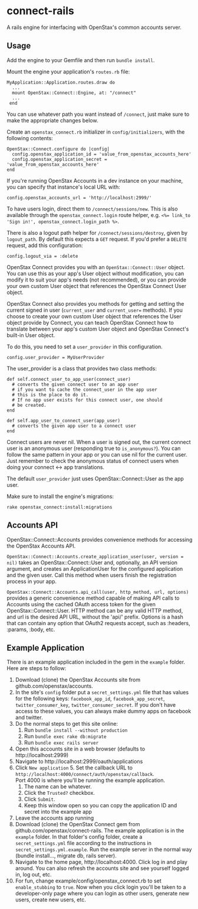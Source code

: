 connect-rails
=============

A rails engine for interfacing with OpenStax's common accounts server.

Usage
-----

Add the engine to your Gemfile and then run `bundle install`.  

Mount the engine your application's `routes.rb` file:

    MyApplication::Application.routes.draw do
      ...
      mount OpenStax::Connect::Engine, at: "/connect"
      ...
     end

You can use whatever path you want instead of `/connect`, just make sure to make the appropriate changes below.

Create an `openstax_connect.rb` initializer in `config/initializers`, with the following contents:

    OpenStax::Connect.configure do |config|
      config.openstax_application_id = 'value_from_openstax_accounts_here'
      config.openstax_application_secret = 'value_from_openstax_accounts_here'
    end

If you're running OpenStax Accounts in a dev instance on your machine, you can specify that instance's local URL with:

    config.openstax_accounts_url = 'http://localhost:2999/'

To have users login, direct them to `/connect/sessions/new`.  This is also available through the `openstax_connect.login` route helper, e.g. `<%= link_to 'Sign in!', openstax_connect.login_path %>`.

There is also a logout path helper for `/connect/sessions/destroy`, given by `logout_path`.  By default this expects a `GET` request.  If you'd prefer a `DELETE` request, add this configuration:

    config.logout_via = :delete

OpenStax Connect provides you with an `OpenStax::Connect::User` object.  You can
use this as your app's User object without modification, you can modify it to suit
your app's needs (not recommended), or you can provide your own custom User object
that references the OpenStax Connect User object.  

OpenStax Connect also provides you methods for getting and setting the current 
signed in user (`current_user` and `current_user=` methods).  If you choose to create 
your own custom User object that references the User object provide by Connect, 
you can teach OpenStax Connect how to translate between your app's custom User 
object and OpenStax Connect's built-in User object.

To do this, you need to set a `user_provider` in this configuration.  

    config.user_provider = MyUserProvider

The user_provider is a class that provides two class methods:

    def self.connect_user_to_app_user(connect_user)
      # converts the given connect user to an app user
      # if you want to cache the connect_user in the app user
      # this is the place to do it.
      # If no app user exists for this connect user, one should
      # be created.
    end
  
    def self.app_user_to_connect_user(app_user)
      # converts the given app user to a connect user
    end 

Connect users are never nil.  When a user is signed out, the current connect user 
is an anonymous user (responding true to `is_anonymous?`).  You can follow the same
pattern in your app or you can use nil for the current user.  Just remember to check
the anonymous status of connect users when doing your connect <-> app translations.

The default `user_provider` just uses OpenStax::Connect::User as the app user.

Make sure to install the engine's migrations:

    rake openstax_connect:install:migrations

Accounts API
------------

OpenStax::Connect::Accounts provides convenience methods for accessing the OpenStax Accounts API.

`OpenStax::Connect::Accounts.create_application_user(user, version = nil)` takes
an OpenStax::Connect::User and, optionally, an API version argument, and creates an ApplicationUser for the configured application and the given user. Call this method
when users finish the registration process in your app.

`OpenStax::Connect::Accounts.api_call(user, http_method, url, options)`
provides a generic convenience method capable of making API calls to Accounts using
the cached OAuth access token for the given OpenStax::Connect::User. HTTP method can
be any valid HTTP method, and url is the desired API URL, without the 'api/' prefix.
Options is a hash that can contain any option that OAuth2 requests accept, such as :headers, :params, :body, etc.

Example Application
-------------------

There is an example application included in the gem in the `example` folder.  Here are steps
to follow:

1. Download (clone) the OpenStax Accounts site from github.com/openstax/accounts.  
1. In the site's `config` folder put a `secret_settings.yml` file that has values for the 
following keys: `facebook_app_id`, `facebook_app_secret`, `twitter_consumer_key`, `twitter_consumer_secret`.  If you
don't have access to these values, you can always make dummy apps on facebook and twitter.
2. Do the normal steps to get this site online: 
    1. Run `bundle install --without production`
    2. Run `bundle exec rake db:migrate`
    3. Run `bundle exec rails server`
2. Open this accounts site in a web browser (defaults to http://localhost:2999)
3. Navigate to http://localhost:2999/oauth/applications
4. Click `New application`
    5. Set the callback URL to `http://localhost:4000/connect/auth/openstax/callback`.  
Port 4000 is where you'll be running the example application.
    1. The name can be whatever.
    2. Click the `Trusted?` checkbox.
    3. Click `Submit`.
    4. Keep this window open so you can copy the application ID and secret into the example app
5. Leave the accounts app running
6. Download (clone) the OpenStax Connect gem from github.com/openstax/connect-rails.  The
example application is in the `example` folder.  In that folder's config folder, create a `secret_settings.yml` file 
according to the instructions in `secret_settings.yml.example`.  Run the example server in the normal way (bundle install..., migrate db, rails server).
7. Navigate to the home page, http://localhost:4000.  Click log in and play around.  You can also refresh the accounts site and see yourself logged in, log out, etc.
8. For fun, change example/config/openstax_connect.rb to set `enable_stubbing` to `true`.  Now when you click login you'll be taken to a developer-only page where you can login as other users, generate new users, create new users, etc.